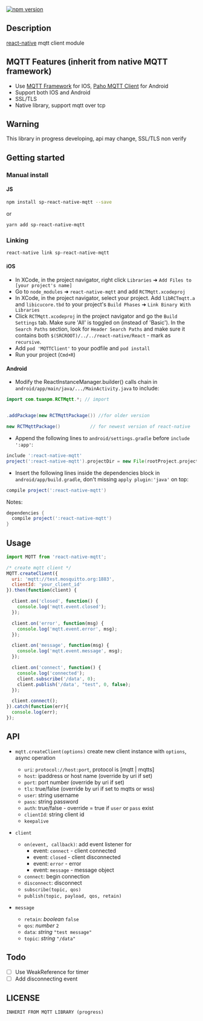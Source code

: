 [![npm version](https://badge.fury.io/js/sp-react-native-mqtt.svg)](https://badge.fury.io/js/sp-react-native-mqtt)

## Description

[react-native](https://github.com/facebook/react-native) mqtt client module

## MQTT Features (inherit from native MQTT framework)

* Use [MQTT Framework](https://github.com/ckrey/MQTT-Client-Framework) for IOS, [Paho MQTT Client](https://eclipse.org/paho/clients/android/) for Android
* Support both IOS and Android
* SSL/TLS
* Native library, support mqtt over tcp

## Warning

This library in progress developing, api may change, SSL/TLS non verify

## Getting started

### Manual install

#### JS

```bash
npm install sp-react-native-mqtt --save
```

or

```bash
yarn add sp-react-native-mqtt
```

### Linking

```sh
react-native link sp-react-native-mqtt
```

#### iOS

* In XCode, in the project navigator, right click `Libraries` ➜ `Add Files to [your project's name]`
* Go to `node_modules` ➜ `react-native-mqtt` and add `RCTMqtt.xcodeproj`
* In XCode, in the project navigator, select your project. Add `libRCTmqtt.a` and `libicucore.tbd` to your project's `Build Phases` ➜ `Link Binary With Libraries`
* Click `RCTMqtt.xcodeproj` in the project navigator and go the `Build Settings` tab. Make sure 'All' is toggled on (instead of 'Basic'). In the `Search Paths` section, look for `Header Search Paths` and make sure it contains both `$(SRCROOT)/../../react-native/React` - mark  as `recursive`.
* Add `pod 'MQTTClient'` to your podfile and `pod install`
* Run your project (`Cmd+R`)

#### Android

* Modify the ReactInstanceManager.builder() calls chain in `android/app/main/java/.../MainActivity.java` to include:

```java
import com.tuanpm.RCTMqtt.*; // import


.addPackage(new RCTMqttPackage()) //for older version

new RCTMqttPackage()           // for newest version of react-native
```

* Append the following lines to `android/settings.gradle` before `include ':app'`:

```gradle
include ':react-native-mqtt'
project(':react-native-mqtt').projectDir = new File(rootProject.projectDir,  '../node_modules/react-native-mqtt/android')

```

* Insert the following lines inside the dependencies block in `android/app/build.gradle`, don't missing `apply plugin:'java'` on top:

```gradle
compile project(':react-native-mqtt')
```

Notes:

```gradle
dependencies {
  compile project(':react-native-mqtt')
}
```

## Usage

```javascript
import MQTT from 'react-native-mqtt';

/* create mqtt client */
MQTT.createClient({
  uri: 'mqtt://test.mosquitto.org:1883',
  clientId: 'your_client_id'
}).then(function(client) {

  client.on('closed', function() {
    console.log('mqtt.event.closed');
  });

  client.on('error', function(msg) {
    console.log('mqtt.event.error', msg);
  });

  client.on('message', function(msg) {
    console.log('mqtt.event.message', msg);
  });

  client.on('connect', function() {
    console.log('connected');
    client.subscribe('/data', 0);
    client.publish('/data', "test", 0, false);
  });

  client.connect();
}).catch(function(err){
  console.log(err);
});

```

## API

* `mqtt.createClient(options)`  create new client instance with `options`, async operation
  * `uri`: `protocol://host:port`, protocol is [mqtt | mqtts]
  * `host`: ipaddress or host name (override by uri if set)
  * `port`: port number (override by uri if set)
  * `tls`: true/false (override by uri if set to mqtts or wss)
  * `user`: string username
  * `pass`: string password
  * `auth`: true/false - override = true if `user` or `pass` exist
  * `clientId`: string client id
  * `keepalive`

* `client`
  * `on(event, callback)`: add event listener for
    * event: `connect` - client connected
    * event: `closed` - client disconnected
    * event: `error` - error
    * event: `message` - message object
  * `connect`: begin connection
  * `disconnect`: disconnect
  * `subscribe(topic, qos)`
  * `publish(topic, payload, qos, retain)`

* `message`
  * `retain`: *boolean* `false`
  * `qos`: *number* `2`
  * `data`: *string* `"test message"`
  * `topic`: *string* `"/data"`

## Todo

* [ ] Use WeakReference for timer
* [ ] Add disconnecting event

## LICENSE

```text
INHERIT FROM MQTT LIBRARY (progress)
```
